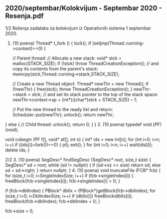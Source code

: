 2020/septembar/Kolokvijum - Septembar 2020 - Resenja.pdf
--------------------------------------------------------------------------------


1/2 
Rešenja zadataka za 
kolokvijum iz Operativnih sistema 1 
septembar 2020. 
1. (10 poena) 
Thread* t_fork () { 
  lock(); 
  if (setjmp(Thread::running->context)==0) { 
 
    // Parent thread: 
    // Allocate a new stack: 
    void* stck = malloc(STACK_SIZE); 
    if (!stck) throw ThreadCreationException(); 
    // and copy its contents from the parent's stack: 
    memcpy(stck,Thread::running->stack,STACK_SIZE); 
 
    // Create a new Thread object: 
    Thread* newThr = new Thread(); 
    if (!newThr) { free(stck);  throw ThreadCreationException(); } 
    newThr->stack = stck; 
    // and set its stack pointer to the top of the stack space: 
    newThr->context->sp = (int*)((char*)stck + STACK_SIZE) – 1; 
 
    // Put the new thread to the ready list and return: 
    Scheduler::put(newThr); 
    unlock(); 
    return newThr; 
 
  } else { 
    // Child thread: 
    unlock(); 
    return 0; 
  } 
} 
2. (10 poena) 
typedef void (*PF)(void*); 
 
void cobegin (PF f[], void* af[], int n) { 
  int* ids = new int[n]; 
  for (int i=0; i<n; i++) 
    if ((ids[i]=fork())==0) { 
      pf[i](af[i]); 
      exit(); 
    } 
  for (int i=0; i<n; i++) 
    wait(ids[i]); 
  delete ids; 
} 

2/2 
3. (10 poena) 
SegDesc* findSegDesc (SegDesc* root, size_t size) { 
  SegDesc* sd = root; 
  while (sd != nullptr) { 
    if (sd->sz >= size) return sd; 
    else sd = sd->right; 
  } 
  return nullptr; 
} 
4. (10 poena) 
void truncateFile (FCB* fcb) { 
  for (size_t i=0; i<SingleIndexSize; i++) 
    if (fcb->singleIndex[i]) { 
      freeBlock(fcb->singleIndex[i]); 
      fcb->singleIndex[i] = 0; 
    } 
 
  if (fcb->dblIndex) { 
    PBlock* dblIx = (PBlock*)getBlock(fcb->dblIndex); 
    for (size_t i=0; i<DblIndexSize; i++) 
      if (dblIx[i]) freeBlock(dblIx[i]); 
    freeBlock(fcb->dblIndex); 
    fcb->dblIndex = 0; 
  } 
 
  fcb->size = 0; 